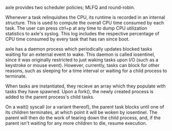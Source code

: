 axle provides two scheduler policies; MLFQ and round-robin.

Whenever a task relinquishes the CPU, its runtime is recorded in an internal structure. This is used to compute the overall CPU time consumed by each task. The user can press ctrl+p at any time to dump CPU utilization statistics to axle's syslog. This log includes the respective percentage of CPU time consumed by every task that has ran since boot.

axle has a daemon process which periodically updates blocked tasks waiting for an external event to wake. This daemon is called iosentinel, since it was originally restricted to just waking tasks upon I/O (such as a keystroke or mouse event). However, currently, tasks can block for other reasons, such as sleeping for a time interval or waiting for a child process to terminate.

When tasks are instantiated, they recieve an array which they populate with tasks they have spawned. Upon a fork(), the newly created process is added to the parent process's child tasks.

On a wait() syscall (or a variant thereof), the parent task blocks until one of its children terminates, at which point it will be woken by iosentinel. The parent will then do the work of tearing down the child process, and, if the parent isn't waiting for any more children to die, resume execution.

